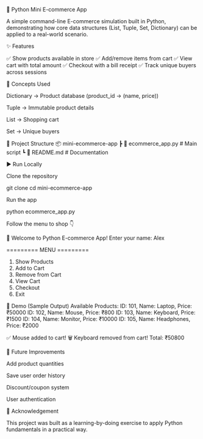 🛒 Python Mini E-commerce App

A simple command-line E-commerce simulation built in Python, demonstrating how core data structures (List, Tuple, Set, Dictionary) can be applied to a real-world scenario.

✨ Features

✅ Show products available in store
✅ Add/remove items from cart
✅ View cart with total amount
✅ Checkout with a bill receipt
✅ Track unique buyers across sessions

🧠 Concepts Used

Dictionary → Product database (product_id → (name, price))

Tuple → Immutable product details

List → Shopping cart

Set → Unique buyers

📂 Project Structure
📦 mini-ecommerce-app
 ┣ 📜 ecommerce_app.py   # Main script
 ┗ 📜 README.md          # Documentation

▶️ Run Locally

Clone the repository

git clone <your-repo-link>
cd mini-ecommerce-app


Run the app

python ecommerce_app.py


Follow the menu to shop 👇

👋 Welcome to Python E-commerce App!
Enter your name: Alex

========= MENU =========
1. Show Products
2. Add to Cart
3. Remove from Cart
4. View Cart
5. Checkout
6. Exit

📸 Demo (Sample Output)
Available Products:
ID: 101, Name: Laptop, Price: ₹50000
ID: 102, Name: Mouse, Price: ₹800
ID: 103, Name: Keyboard, Price: ₹1500
ID: 104, Name: Monitor, Price: ₹10000
ID: 105, Name: Headphones, Price: ₹2000

✅ Mouse added to cart!
🗑️ Keyboard removed from cart!
Total: ₹50800

🚀 Future Improvements

Add product quantities

Save user order history

Discount/coupon system

User authentication

🙌 Acknowledgement

This project was built as a learning-by-doing exercise to apply Python fundamentals in a practical way.
